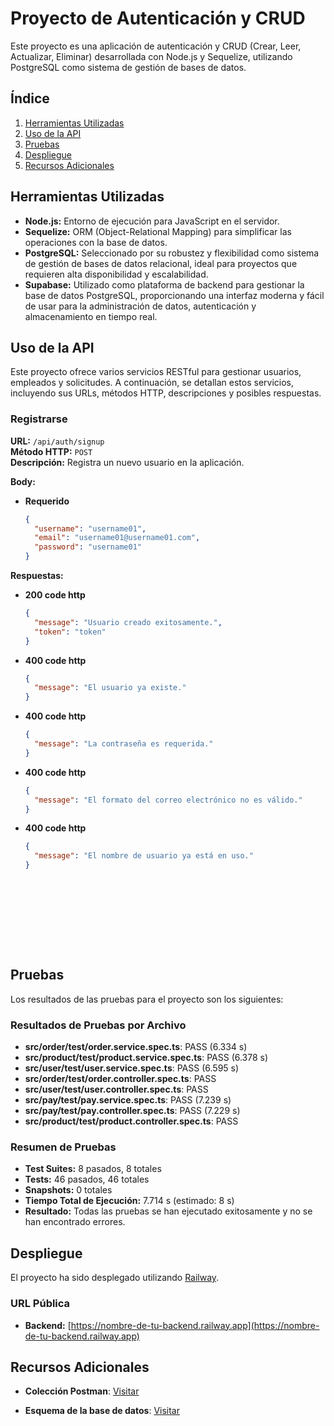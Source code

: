 # Proyecto de Autenticación y CRUD

Este proyecto es una aplicación de autenticación y CRUD (Crear, Leer, Actualizar, Eliminar) desarrollada con Node.js y Sequelize, utilizando PostgreSQL como sistema de gestión de bases de datos.


## Índice

1. [Herramientas Utilizadas](#Herramientas-Utilizadas)
2. [Uso de la API](#Uso-de-la-API)
3. [Pruebas](#Pruebas)
4. [Despliegue](#Despliegue)
5. [Recursos Adicionales](#Recursos-Adicionales)

## Herramientas Utilizadas

- **Node.js:** Entorno de ejecución para JavaScript en el servidor.
- **Sequelize:** ORM (Object-Relational Mapping) para simplificar las operaciones con la base de datos.
- **PostgreSQL:** Seleccionado por su robustez y flexibilidad como sistema de gestión de bases de datos relacional, ideal para proyectos que requieren alta disponibilidad y escalabilidad.
- **Supabase:** Utilizado como plataforma de backend para gestionar la base de datos PostgreSQL, proporcionando una interfaz moderna y fácil de usar para la administración de datos, autenticación y almacenamiento en tiempo real.

## Uso de la API

Este proyecto ofrece varios servicios RESTful para gestionar usuarios, empleados y solicitudes. A continuación, se detallan estos servicios, incluyendo sus URLs, métodos HTTP, descripciones y posibles respuestas.

### Registrarse

**URL:** `/api/auth/signup`  
**Método HTTP:** `POST`  
**Descripción:** Registra un nuevo usuario en la aplicación.

**Body:**
- **Requerido**
  ```json
  {
    "username": "username01",
    "email": "username01@username01.com",
    "password": "username01"
  }

**Respuestas:**

- **200 code http**
  ```json
  {
    "message": "Usuario creado exitosamente.",
    "token": "token"
  }

- **400 code http**
  ```json
  {
    "message": "El usuario ya existe."
  }

- **400 code http**
  ```json
  {
    "message": "La contraseña es requerida."
  }

- **400 code http**
  ```json
  {
    "message": "El formato del correo electrónico no es válido."
  }

- **400 code http**
  ```json
  {
    "message": "El nombre de usuario ya está en uso."
  }











## Pruebas

Los resultados de las pruebas para el proyecto son los siguientes:

### Resultados de Pruebas por Archivo

- **src/order/test/order.service.spec.ts**: PASS (6.334 s)
- **src/product/test/product.service.spec.ts**: PASS (6.378 s)
- **src/user/test/user.service.spec.ts**: PASS (6.595 s)
- **src/order/test/order.controller.spec.ts**: PASS
- **src/user/test/user.controller.spec.ts**: PASS
- **src/pay/test/pay.service.spec.ts**: PASS (7.239 s)
- **src/pay/test/pay.controller.spec.ts**: PASS (7.229 s)
- **src/product/test/product.controller.spec.ts**: PASS

### Resumen de Pruebas

- **Test Suites:** 8 pasados, 8 totales
- **Tests:** 46 pasados, 46 totales
- **Snapshots:** 0 totales
- **Tiempo Total de Ejecución:** 7.714 s (estimado: 8 s)
- **Resultado:** Todas las pruebas se han ejecutado exitosamente y no se han encontrado errores.

## Despliegue

El proyecto ha sido desplegado utilizando [Railway](https://railway.app/).

### URL Pública

- **Backend:** [https://nombre-de-tu-backend.railway.app](https://nombre-de-tu-backend.railway.app)


## Recursos Adicionales

- **Colección Postman**: [Visitar](https://drive.google.com/file/d/1s9RGMTpb7_uLijmRVZsfocgkGjoxVOxO/view?usp=sharing)

- **Esquema de la base de datos**: [Visitar](https://drive.google.com/file/d/1nFAC-Cj6drLDHzSnZuGsTVeJNONqun0p/view?usp=sharing)
